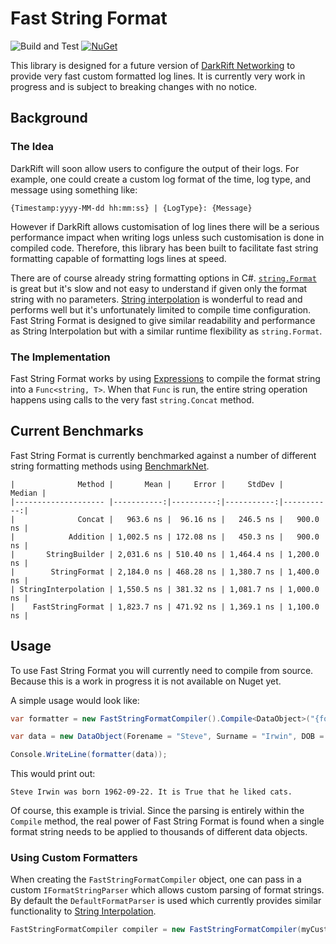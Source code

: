 # Fast String Format
![Build and Test](https://github.com/DarkRiftNetworking/fast-string-format/workflows/Build%20and%20Test/badge.svg) [![NuGet](https://buildstats.info/nuget/FastStringFormat)](https://www.nuget.org/packages/FastStringFormat/)

This library is designed for a future version of [DarkRift Networking](https://github.com/DarkRiftNetworking/DarkRift) to provide very fast custom formatted log lines. It is currently very work in progress and is subject to breaking changes with no notice.

## Background
### The Idea
DarkRift will soon allow users to configure the output of their logs. For example, one could create a custom log format of the time, log type, and message using something like:
```
{Timestamp:yyyy-MM-dd hh:mm:ss} | {LogType}: {Message}
```
However if DarkRift allows customisation of log lines there will be a serious performance impact when writing logs unless such customisation is done in compiled code. Therefore, this library has been built to facilitate fast string formatting capable of formatting logs lines at speed.

There are of course already string formatting options in C#. [`string.Format`](https://docs.microsoft.com/en-us/dotnet/api/system.string.format) is great but it's slow and not easy to understand if given only the format string with no parameters. [String interpolation](https://docs.microsoft.com/en-us/dotnet/csharp/language-reference/tokens/interpolated) is wonderful to read and performs well but it's unfortunately limited to compile time configuration. Fast String Format is designed to give similar readability and performance as String Interpolation but with a similar runtime flexibility as `string.Format`.

### The Implementation
Fast String Format works by using [Expressions](https://docs.microsoft.com/en-us/dotnet/csharp/programming-guide/statements-expressions-operators/expressions) to compile the format string into a `Func<string, T>`. When that `Func` is run, the entire string operation happens using calls to the very fast `string.Concat` method.

## Current Benchmarks
Fast String Format is currently benchmarked against a number of different string formatting methods using [BenchmarkNet](https://github.com/dotnet/BenchmarkDotNet).
```
|              Method |       Mean |     Error |     StdDev |     Median |
|-------------------- |-----------:|----------:|-----------:|-----------:|
|              Concat |   963.6 ns |  96.16 ns |   246.5 ns |   900.0 ns |
|            Addition | 1,002.5 ns | 172.08 ns |   450.3 ns |   900.0 ns |
|       StringBuilder | 2,031.6 ns | 510.40 ns | 1,464.4 ns | 1,200.0 ns |
|        StringFormat | 2,184.0 ns | 468.28 ns | 1,380.7 ns | 1,400.0 ns |
| StringInterpolation | 1,550.5 ns | 381.32 ns | 1,081.7 ns | 1,000.0 ns |
|    FastStringFormat | 1,823.7 ns | 471.92 ns | 1,369.1 ns | 1,100.0 ns |
```

## Usage
To use Fast String Format you will currently need to compile from source. Because this is a work in progress it is not available on Nuget yet.

A simple usage would look like:
```csharp
var formatter = new FastStringFormatCompiler().Compile<DataObject>("{forename} {surname} was born {DOB::yyyy-MM-dd}. It is {likesCats} that he liked cats.");

var data = new DataObject(Forename = "Steve", Surname = "Irwin", DOB = new DateTime(1962, 9, 22), LikesCats = true);

Console.WriteLine(formatter(data));
```

This would print out:
```
Steve Irwin was born 1962-09-22. It is True that he liked cats.
```

Of course, this example is trivial. Since the parsing is entirely within the `Compile` method, the real power of Fast String Format is found when a single format string needs to be applied to thousands of different data objects.

### Using Custom Formatters
When creating the `FastStringFormatCompiler` object, one can pass in a custom `IFormatStringParser` which allows custom parsing of format strings. By default the `DefaultFormatParser` is used which currently provides similar functionality to [String Interpolation](https://docs.microsoft.com/en-us/dotnet/csharp/language-reference/tokens/interpolated).

```csharp
FastStringFormatCompiler compiler = new FastStringFormatCompiler(myCustomFormatStringParser);
```
